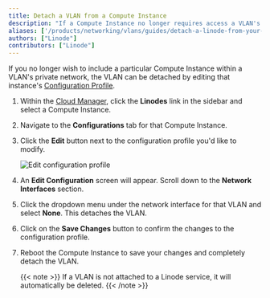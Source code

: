 ```yaml
---
title: Detach a VLAN from a Compute Instance
description: "If a Compute Instance no longer requires access a VLAN's private network, the VLAN can be detached by editing the Configuration Profile."
aliases: ['/products/networking/vlans/guides/detach-a-linode-from-your-vlan/']
authors: ["Linode"]
contributors: ["Linode"]
---
```


If you no longer wish to include a particular Compute Instance within a VLAN's private network, the VLAN can be detached by editing that instance's [Configuration Profile](/docs/products/compute/compute-instances/guides/configuration-profiles/#editing-a-configuration-profile).

1. Within the [Cloud Manager](https://www.cloud.linode.com), click the **Linodes** link in the sidebar and select a Compute Instance.

1. Navigate to the **Configurations** tab for that Compute Instance.

1. Click the **Edit** button next to the configuration profile you'd like to modify.

    ![Edit configuration profile](edit-button-for-configuration-profile.png)

1. An **Edit Configuration** screen will appear. Scroll down to the **Network Interfaces** section.

1. Click the dropdown menu under the network interface for that VLAN and select **None**. This detaches the VLAN.

1. Click on the **Save Changes** button to confirm the changes to the configuration profile.

1. Reboot the Compute Instance to save your changes and completely detach the VLAN.

    {{< note >}}
    If a VLAN is not attached to a Linode service, it will automatically be deleted.
    {{< /note >}}